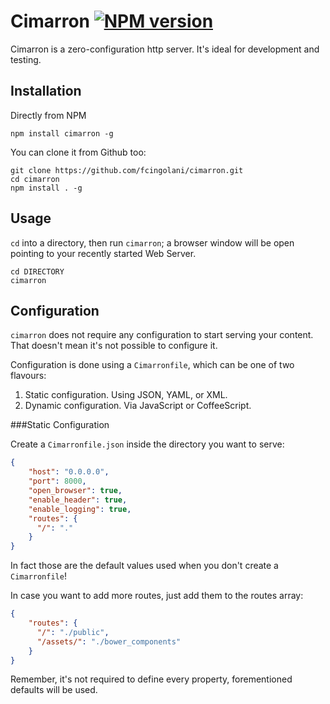 Cimarron [![NPM version](https://badge.fury.io/js/cimarron.svg)](http://badge.fury.io/js/cimarron)
========



Cimarron is a zero-configuration http server. It's ideal for development and testing.


Installation
------------

Directly from NPM

    npm install cimarron -g

You can clone it from Github too:

    git clone https://github.com/fcingolani/cimarron.git
    cd cimarron
    npm install . -g
    
Usage
-----

`cd` into a directory, then run `cimarron`; a browser window will be open pointing to your recently started Web Server.

    cd DIRECTORY
    cimarron
    
Configuration
-------------

`cimarron` does not require any configuration to start serving your content. That doesn't mean it's not possible to configure it.

Configuration is done using a `Cimarronfile`, which can be one of two flavours:

1. Static configuration. Using JSON, YAML, or XML.
2. Dynamic configuration. Via JavaScript or CoffeeScript.

###Static Configuration

Create a `Cimarronfile.json` inside the directory you want to serve:

````json
{
    "host": "0.0.0.0",
    "port": 8000,
    "open_browser": true,
    "enable_header": true,
    "enable_logging": true,
    "routes": {
      "/": "."
    }
}
````

In fact those are the default values used when you don't create a `Cimarronfile`!

In case you want to add more routes, just add them to the routes array:

````json
{
    "routes": {
      "/": "./public",
      "/assets/": "./bower_components"
    }
}
````

Remember, it's not required to define every property, forementioned defaults will be used.
